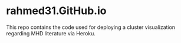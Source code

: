 # rahmed31.GitHub.io

This repo contains the code used for deploying a cluster visualization regarding MHD literature via Heroku.
